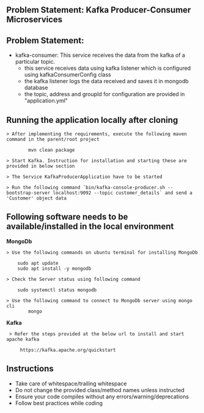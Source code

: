 ## Problem Statement: Kafka Producer-Consumer Microservices
        
## Problem Statement:
  - kafka-consumer: This service receives the data from the kafka of a particular topic.
    *  this service receives data using kafka listener which is configured using kafkaConsumerConfig class
    *  the kafka listener logs the data received and saves it in mongodb database
    *  the topic, address and groupId for configuration are provided in "application.yml"

## Running the application locally after cloning

    > After implementing the requirements, execute the following maven command in the parent/root project

            mvn clean package
    
    > Start Kafka. Instruction for installation and starting these are provided in below section

    > The Service KafkaProducerApplication have to be started
    
    > Run the following command `bin/kafka-console-producer.sh --bootstrap-server localhost:9092 --topic customer_details` and send a 'Customer' object data

## Following software needs to be available/installed in the local environment
**MongoDb**

    > Use the following commands on ubuntu terminal for installing MongoDb
            
        sudo apt update
        sudo apt install -y mongodb
            
    > Check the Server status using following command
                    
        sudo systemctl status mongodb
        
    > Use the following command to connect to MongoDb server using mongo cli        
            mongo          
**Kafka**

     > Refer the steps provided at the below url to install and start apache kafka

         https://kafka.apache.org/quickstart

## Instructions
  - Take care of whitespace/trailing whitespace
  - Do not change the provided class/method names unless instructed
  - Ensure your code compiles without any errors/warning/deprecations
  - Follow best practices while coding
